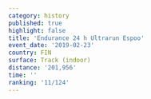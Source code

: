 ```yaml
---
category: history
published: true
highlight: false
title: 'Endurance 24 h Ultrarun Espoo'
event_date: '2019-02-23'
country: FIN
surface: Track (indoor)
distance: '201,956'
time: ''
ranking: '11/124'
---
```

